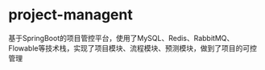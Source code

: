 # project-managent
基于SpringBoot的项目管控平台，使用了MySQL、Redis、RabbitMQ、Flowable等技术栈，实现了项目模块、流程模块、预测模块，做到了项目的可控管理
